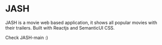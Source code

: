 # JASH

JASH is a movie web based application, it shows all popular movies with their trailers.
Built with Reactjs and SemanticUI CSS.

Check JASH-main :)
